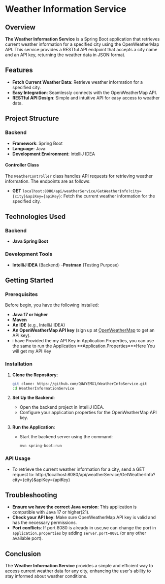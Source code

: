 # Weather Information Service

## Overview

**The Weather Information Service** is a Spring Boot application that retrieves current weather information for a specified city using the OpenWeatherMap API. This service provides a RESTful API endpoint that accepts a city name and an API key, returning the weather data in JSON format.

## Features

- **Fetch Current Weather Data**: Retrieve weather information for a specified city.
- **Easy Integration**: Seamlessly connects with the OpenWeatherMap API.
- **RESTful API Design**: Simple and intuitive API for easy access to weather data.

## Project Structure

### Backend

- **Framework**: Spring Boot
- **Language**: Java
- **Development Environment**: IntelliJ IDEA

#### Controller Class

The `WeatherController` class handles API requests for retrieving weather information. The endpoints are as follows:

- **GET** `localhost:8080/api/weatherService/GetWeatherInfo?city={city}&apiKey={apiKey}`: Fetch the current weather information for the specified city.

## Technologies Used

### Backend

- **Java Spring Boot**

### Development Tools

- **IntelliJ IDEA** (Backend)
-**Postman** (Testing Purpose)

## Getting Started

### Prerequisites

Before begin, you have the following installed:

- **Java 17 or higher**
- **Maven**
- **An IDE** (e.g., IntelliJ IDEA)
- **An OpenWeatherMap API key** (sign up at [OpenWeatherMap](https://openweathermap.org/api) to get an API key).
- i have Provided the my API Key in Application.Properties, you can use the same to run the Application
  **Application.Properties=**Here You will get my API Key

### Installation

1. **Clone the Repository**:

    ```bash
    git clone: https://github.com/QUAYEMX1/WeatherInfoService.git
    cd WeatherInformationService
    ```

2. **Set Up the Backend**:
   - Open the backend project in IntelliJ IDEA.
   - Configure your application properties for the OpenWeatherMap API key.

3. **Run the Application**:
   - Start the backend server using the command:
     ```bash
     mvn spring-boot:run
     ```

### API Usage

- To retrieve the current weather information for a city, send a GET request to:
  http://localhost:8080/api/weatherService/GetWeatherInfo?city={city}&apiKey={apiKey}

  
## Troubleshooting

- **Ensure we have the correct Java version**: This application is compatible with Java 17 or higher(21).
- **Check your API key**: Make sure OpenWeatherMap API key is valid and has the necessary permissions.
- **Port conflicts**: If port 8080 is already in use,we can change the port in `application.properties` by adding `server.port=8081` (or any other available port).

## Conclusion

The **Weather Information Service** provides a simple and efficient way to access current weather data for any city, enhancing the user's ability to stay informed about weather conditions.
